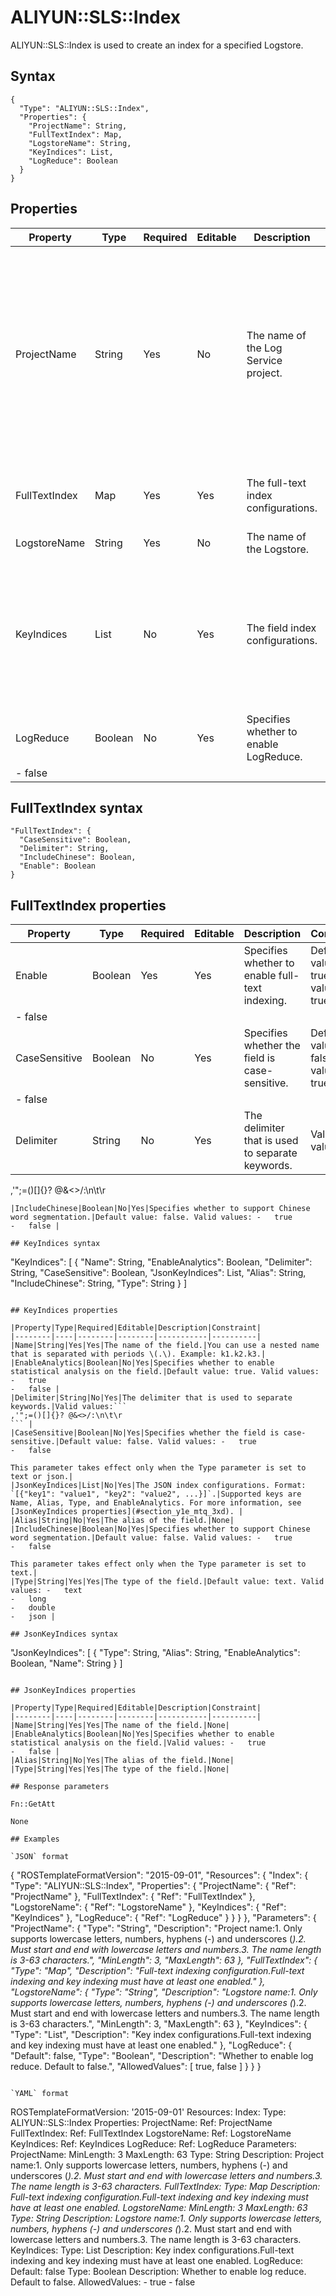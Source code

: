 # ALIYUN::SLS::Index

ALIYUN::SLS::Index is used to create an index for a specified Logstore.

## Syntax

```
{
  "Type": "ALIYUN::SLS::Index",
  "Properties": {
    "ProjectName": String,
    "FullTextIndex": Map,
    "LogstoreName": String,
    "KeyIndices": List,
    "LogReduce": Boolean
  }
}
```

## Properties

|Property|Type|Required|Editable|Description|Constraint|
|--------|----|--------|--------|-----------|----------|
|ProjectName|String|Yes|No|The name of the Log Service project.|The name must be 3 to 36 characters in length and can contain lowercase letters, digits, hyphens \(-\), and underscores \(\_\). It must start with a lowercase letter or digit.|
|FullTextIndex|Map|Yes|Yes|The full-text index configurations.|For more information, see [FullTextIndex properties](#section_i6q_ofb_6dk).|
|LogstoreName|String|Yes|No|The name of the Logstore.|None|
|KeyIndices|List|No|Yes|The field index configurations.|You must specify at least one of the FullTextIndex and KeyIndices parameters. For more information, see [Properties](#section_1zx_gy0_w02). |
|LogReduce|Boolean|No|Yes|Specifies whether to enable LogReduce.|Default value: false. Valid values: -   true
-   false |

## FullTextIndex syntax

```
"FullTextIndex": {
  "CaseSensitive": Boolean,
  "Delimiter": String,
  "IncludeChinese": Boolean,
  "Enable": Boolean
}
```

## FullTextIndex properties

|Property|Type|Required|Editable|Description|Constraint|
|--------|----|--------|--------|-----------|----------|
|Enable|Boolean|Yes|Yes|Specifies whether to enable full-text indexing.|Default value: true. Valid values: -   true
-   false |
|CaseSensitive|Boolean|No|Yes|Specifies whether the field is case-sensitive.|Default value: false. Valid values: -   true
-   false |
|Delimiter|String|No|Yes|The delimiter that is used to separate keywords.|Valid values:```
,'";=()[]{}? @&<>/:\n\t\r
``` |
|IncludeChinese|Boolean|No|Yes|Specifies whether to support Chinese word segmentation.|Default value: false. Valid values: -   true
-   false |

## KeyIndices syntax

```
"KeyIndices": [
  {
    "Name": String,
    "EnableAnalytics": Boolean,
    "Delimiter": String,
    "CaseSensitive": Boolean,
    "JsonKeyIndices": List,
    "Alias": String,
    "IncludeChinese": String,
    "Type": String
  }
]
```

## KeyIndices properties

|Property|Type|Required|Editable|Description|Constraint|
|--------|----|--------|--------|-----------|----------|
|Name|String|Yes|Yes|The name of the field.|You can use a nested name that is separated with periods \(.\). Example: k1.k2.k3.|
|EnableAnalytics|Boolean|No|Yes|Specifies whether to enable statistical analysis on the field.|Default value: true. Valid values: -   true
-   false |
|Delimiter|String|No|Yes|The delimiter that is used to separate keywords.|Valid values:```
,'";=()[]{}? @&<>/:\n\t\r
``` |
|CaseSensitive|Boolean|No|Yes|Specifies whether the field is case-sensitive.|Default value: false. Valid values: -   true
-   false

This parameter takes effect only when the Type parameter is set to text or json.|
|JsonKeyIndices|List|No|Yes|The JSON index configurations. Format: `[{"key1": "value1", "key2": "value2", ...}]`.|Supported keys are Name, Alias, Type, and EnableAnalytics. For more information, see [JsonKeyIndices properties](#section_y1e_mtq_3xd). |
|Alias|String|No|Yes|The alias of the field.|None|
|IncludeChinese|Boolean|No|Yes|Specifies whether to support Chinese word segmentation.|Default value: false. Valid values: -   true
-   false

This parameter takes effect only when the Type parameter is set to text.|
|Type|String|Yes|Yes|The type of the field.|Default value: text. Valid values: -   text
-   long
-   double
-   json |

## JsonKeyIndices syntax

```
"JsonKeyIndices": [
  {
    "Type": String,
    "Alias": String,
    "EnableAnalytics": Boolean,
    "Name": String
  }
]  
```

## JsonKeyIndices properties

|Property|Type|Required|Editable|Description|Constraint|
|--------|----|--------|--------|-----------|----------|
|Name|String|Yes|Yes|The name of the field.|None|
|EnableAnalytics|Boolean|No|Yes|Specifies whether to enable statistical analysis on the field.|Valid values: -   true
-   false |
|Alias|String|No|Yes|The alias of the field.|None|
|Type|String|Yes|Yes|The type of the field.|None|

## Response parameters

Fn::GetAtt

None

## Examples

`JSON` format

```
{
  "ROSTemplateFormatVersion": "2015-09-01",
  "Resources": {
    "Index": {
      "Type": "ALIYUN::SLS::Index",
      "Properties": {
        "ProjectName": {
          "Ref": "ProjectName"
        },
        "FullTextIndex": {
          "Ref": "FullTextIndex"
        },
        "LogstoreName": {
          "Ref": "LogstoreName"
        },
        "KeyIndices": {
          "Ref": "KeyIndices"
        },
        "LogReduce": {
          "Ref": "LogReduce"
        }
      }
    }
  },
  "Parameters": {
    "ProjectName": {
      "Type": "String",
      "Description": "Project name:1. Only supports lowercase letters, numbers, hyphens (-) and underscores (_).2. Must start and end with lowercase letters and numbers.3. The name length is 3-63 characters.",
      "MinLength": 3,
      "MaxLength": 63
    },
    "FullTextIndex": {
      "Type": "Map",
      "Description": "Full-text indexing configuration.Full-text indexing and key indexing must have at least one enabled."
    },
    "LogstoreName": {
      "Type": "String",
      "Description": "Logstore name:1. Only supports lowercase letters, numbers, hyphens (-) and underscores (_).2. Must start and end with lowercase letters and numbers.3. The name length is 3-63 characters.",
      "MinLength": 3,
      "MaxLength": 63
    },
    "KeyIndices": {
      "Type": "List",
      "Description": "Key index configurations.Full-text indexing and key indexing must have at least one enabled."
    },
    "LogReduce": {
      "Default": false,
      "Type": "Boolean",
      "Description": "Whether to enable log reduce. Default to false.",
      "AllowedValues": [
        true,
        false
      ]
    }
  }
}
```

`YAML` format

```
ROSTemplateFormatVersion: '2015-09-01'
Resources:
  Index:
    Type: ALIYUN::SLS::Index
    Properties:
      ProjectName:
        Ref: ProjectName
      FullTextIndex:
        Ref: FullTextIndex
      LogstoreName:
        Ref: LogstoreName
      KeyIndices:
        Ref: KeyIndices
      LogReduce:
        Ref: LogReduce
Parameters:
  ProjectName:
    MinLength: 3
    MaxLength: 63
    Type: String
    Description: Project name:1. Only supports lowercase letters, numbers, hyphens
      (-) and underscores (_).2. Must start and end with lowercase letters and numbers.3.
      The name length is 3-63 characters.
  FullTextIndex:
    Type: Map
    Description: Full-text indexing configuration.Full-text indexing and key indexing
      must have at least one enabled.
  LogstoreName:
    MinLength: 3
    MaxLength: 63
    Type: String
    Description: Logstore name:1. Only supports lowercase letters, numbers, hyphens
      (-) and underscores (_).2. Must start and end with lowercase letters and numbers.3.
      The name length is 3-63 characters.
  KeyIndices:
    Type: List
    Description: Key index configurations.Full-text indexing and key indexing must
      have at least one enabled.
  LogReduce:
    Default: false
    Type: Boolean
    Description: Whether to enable log reduce. Default to false.
    AllowedValues:
    - true
    - false
            
```

